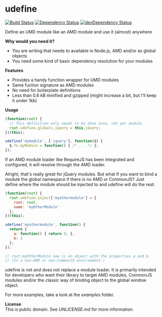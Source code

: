 udefine
=======
[![Build Status](https://travis-ci.org/freezedev/udefine.png)](https://travis-ci.org/freezedev/udefine)
[![Dependency Status](https://david-dm.org/freezedev/udefine.png)](https://david-dm.org/freezedev/udefine)
[![devDependency Status](https://david-dm.org/freezedev/udefine/dev-status.png)](https://david-dm.org/freezedev/udefine#info=devDependencies)

Define an UMD module like an AMD module and use it (almost) anywhere

**Why would you need it?**  
- You are writing that needs to available in Node.js, AMD and/or as global objects  
- You need some kind of basic dependency resolution for your modules  


**Features**  
- Provides a handy function wrapper for UMD modules  
- Same fuction signature as AMD modules  
- No need for boilerplate definitions  
- Less than 0.6 kB minified and gzipped (might increase a bit, but I'll keep it under 1kb)  

**Usage**  
```javascript
(function(root) {
  // This definition only needs to be done once, not per module
  root.udefine.globals.jquery = this.jQuery;
})(this);

udefine('mymodule', ['jquery'], function($) {
  $.fn.myModule = function() { /* ... */ };
});
```

If an AMD module loader like RequireJS has been integrated and configured, 
it will resolve through the AMD loader.


Alright, that's really great for jQuery modules. But what if you want to bind
a module the global namespace if there is no AMD or CommonJS?
Just define where the module should be injected to and udefine will do the rest:

```javascript
(function(root) {
  root.udefine.inject['myothermodule'] = {
    root: root,
    name: 'myOtherModule'
  };
})(this);

udefine('myothermodule', function() {
  return {
    a: function() { return 5; },
    b: 2
  };
});

// root.myOtherModule now is an object with the properties a and b.
// (In a non-AMD or non-CommonJS environment.)
```


udefine is not and does not replace a module loader. It is primarily intended for
developers who want their library to target AMD modules, CommonJS modules and/or
the classic way of binding object to the global window object.

For more examples, take a look at the *examples* folder.

**License**  
This is public domain. See *UNLICENSE.md* for more information.